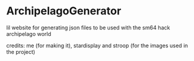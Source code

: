 ﻿# ArchipelagoGenerator
lil website for generating json files to be used with the sm64 hack archipelago world

credits: me (for making it), stardisplay and stroop (for the images used in the project)
